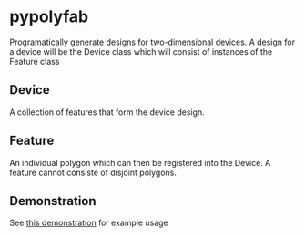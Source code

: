 # pypolyfab
Programatically generate designs for two-dimensional devices. A design for a device will be the Device class which will consist of instances of the Feature class


## Device
A collection of features that form the device design.


## Feature
An individual polygon which can then be registered into the Device. A feature cannot consiste of disjoint polygons.

## Demonstration
See [this demonstration](demo.ipynb) for example usage
